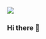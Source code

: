 ![](https://raw.githubusercontent.com/halfrost/halfrost/master/icons/header_.png)

### Hi there 👋



